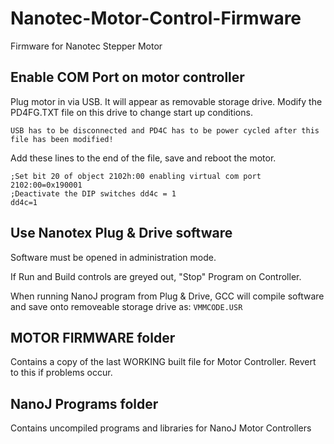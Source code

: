 # Nanotec-Motor-Control-Firmware
 Firmware for Nanotec Stepper Motor





## Enable COM Port on motor controller

Plug motor in via USB. It will appear as removable storage drive. Modify the PD4FG.TXT file on this drive to change start up conditions.

`USB has to be disconnected and PD4C has to be power cycled after this file has been modified!`



Add these lines to the end of the file, save and reboot the motor.

```
;Set bit 20 of object 2102h:00 enabling virtual com port
2102:00=0x190001
;Deactivate the DIP switches dd4c = 1
dd4c=1

```


## Use Nanotex Plug & Drive software

Software must be opened in administration mode.

If Run and Build controls are greyed out, "Stop" Program on Controller.

When running NanoJ program from Plug & Drive, GCC will compile software and save onto removeable storage drive as:
`VMMCODE.USR`

## MOTOR FIRMWARE folder

Contains a copy of the last WORKING built file for Motor Controller. Revert to this if problems occur.

## NanoJ Programs folder

Contains uncompiled programs and libraries for NanoJ Motor Controllers